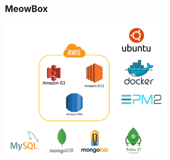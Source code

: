 # MeowBox



<img align="center" src="https://github.com/TeamMeowBox/MeowBox-Server/blob/dev/public_data/images/SA.png" />

